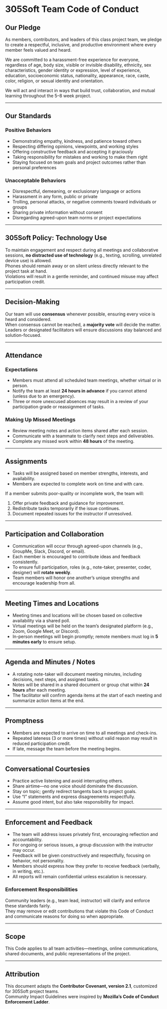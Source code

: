# 305Soft Team Code of Conduct

## Our Pledge

As members, contributors, and leaders of this class project team, we pledge to create a respectful, inclusive, and productive environment where every member feels valued and heard.

We are committed to a harassment-free experience for everyone, regardless of age, body size, visible or invisible disability, ethnicity, sex characteristics, gender identity or expression, level of experience, education, socioeconomic status, nationality, appearance, race, caste, color, religion, or sexual identity and orientation.

We will act and interact in ways that build trust, collaboration, and mutual learning throughout the 5–8 week project.

---

## Our Standards

### Positive Behaviors

- Demonstrating empathy, kindness, and patience toward others  
- Respecting differing opinions, viewpoints, and working styles  
- Offering constructive feedback and accepting it graciously  
- Taking responsibility for mistakes and working to make them right  
- Staying focused on team goals and project outcomes rather than personal preferences  

### Unacceptable Behaviors

- Disrespectful, demeaning, or exclusionary language or actions  
- Harassment in any form, public or private  
- Trolling, personal attacks, or negative comments toward individuals or groups  
- Sharing private information without consent  
- Disregarding agreed-upon team norms or project expectations  

---

## 305Soft Policy: Technology Use

To maintain engagement and respect during all meetings and collaborative sessions, **no distracted use of technology** (e.g., texting, scrolling, unrelated device use) is allowed.  
Phones should remain away or on silent unless directly relevant to the project task at hand.  
Violations will result in a gentle reminder, and continued misuse may affect participation credit.

---

## Decision-Making

Our team will use **consensus** whenever possible, ensuring every voice is heard and considered.  
When consensus cannot be reached, a **majority vote** will decide the matter.  
Leaders or designated facilitators will ensure discussions stay balanced and solution-focused.

---

## Attendance

### Expectations

- Members must attend all scheduled team meetings, whether virtual or in person.  
- Notify the team at least **24 hours in advance** if you cannot attend (unless due to an emergency).  
- Three or more unexcused absences may result in a review of your participation grade or reassignment of tasks.

### Making Up Missed Meetings

- Review meeting notes and action items shared after each session.  
- Communicate with a teammate to clarify next steps and deliverables.  
- Complete any missed work within **48 hours** of the meeting.

---

## Assignments

- Tasks will be assigned based on member strengths, interests, and availability.  
- Members are expected to complete work on time and with care.  

If a member submits poor-quality or incomplete work, the team will:

1. Offer private feedback and guidance for improvement.  
2. Redistribute tasks temporarily if the issue continues.  
3. Document repeated issues for the instructor if unresolved.

---

## Participation and Collaboration

- Communication will occur through agreed-upon channels (e.g., GroupMe, Slack, Discord, or email).  
- Each member is encouraged to contribute ideas and feedback consistently.  
- To ensure full participation, roles (e.g., note-taker, presenter, coder, designer) will **rotate weekly**.  
- Team members will honor one another’s unique strengths and encourage leadership from all.

---

## Meeting Times and Locations

- Meeting times and locations will be chosen based on collective availability via a shared poll.  
- Virtual meetings will be held on the team’s designated platform (e.g., Zoom, Google Meet, or Discord).  
- In-person meetings will begin promptly; remote members must log in **5 minutes early** to ensure setup.

---

## Agenda and Minutes / Notes

- A rotating note-taker will document meeting minutes, including decisions, next steps, and assigned tasks.  
- Notes will be shared in a shared document or group chat within **24 hours** after each meeting.  
- The facilitator will confirm agenda items at the start of each meeting and summarize action items at the end.

---

## Promptness

- Members are expected to arrive on time to all meetings and check-ins.  
- Repeated lateness (3 or more times) without valid reason may result in reduced participation credit.  
- If late, message the team before the meeting begins.

---

## Conversational Courtesies

- Practice active listening and avoid interrupting others.  
- Share airtime—no one voice should dominate the discussion.  
- Stay on topic; gently redirect tangents back to project goals.  
- Use “I” statements and express disagreements respectfully.  
- Assume good intent, but also take responsibility for impact.

---

## Enforcement and Feedback

- The team will address issues privately first, encouraging reflection and accountability.  
- For ongoing or serious issues, a group discussion with the instructor may occur.  
- Feedback will be given constructively and respectfully, focusing on behavior, not personality.  
- Members should express how they prefer to receive feedback (verbally, in writing, etc.).  
- All reports will remain confidential unless escalation is necessary.

### Enforcement Responsibilities

Community leaders (e.g., team lead, instructor) will clarify and enforce these standards fairly.  
They may remove or edit contributions that violate this Code of Conduct and communicate reasons for doing so when appropriate.

---

## Scope

This Code applies to all team activities—meetings, online communications, shared documents, and public representations of the project.

---

## Attribution

This document adapts the **Contributor Covenant, version 2.1**, customized for 305Soft project teams.  
Community Impact Guidelines were inspired by **Mozilla’s Code of Conduct Enforcement Ladder**.
